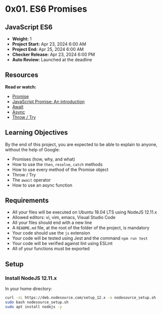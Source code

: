 # 0x01. ES6 Promises

## JavaScript ES6

- **Weight:** 1
- **Project Start:** Apr 23, 2024 6:00 AM
- **Project End:** Apr 25, 2024 6:00 AM
- **Checker Release:** Apr 23, 2024 6:00 PM
- **Auto Review:** Launched at the deadline

## Resources

**Read or watch:**
- [Promise](https://developer.mozilla.org/en-US/docs/Web/JavaScript/Reference/Global_Objects/Promise)
- [JavaScript Promise: An introduction](https://developer.mozilla.org/en-US/docs/Web/JavaScript/Reference/Global_Objects/Promise)
- [Await](https://developer.mozilla.org/en-US/docs/Web/JavaScript/Reference/Operators/await)
- [Async](https://developer.mozilla.org/en-US/docs/Web/JavaScript/Reference/Statements/async_function)
- [Throw / Try](https://developer.mozilla.org/en-US/docs/Web/JavaScript/Reference/Statements/try...catch)

## Learning Objectives

By the end of this project, you are expected to be able to explain to anyone, without the help of Google:

- Promises (how, why, and what)
- How to use the `then`, `resolve`, `catch` methods
- How to use every method of the Promise object
- Throw / Try
- The `await` operator
- How to use an async function

## Requirements

- All your files will be executed on Ubuntu 18.04 LTS using NodeJS 12.11.x
- Allowed editors: vi, vim, emacs, Visual Studio Code
- All your files should end with a new line
- A `README.md` file, at the root of the folder of the project, is mandatory
- Your code should use the `js` extension
- Your code will be tested using Jest and the command `npm run test`
- Your code will be verified against lint using ESLint
- All of your functions must be exported

## Setup

### Install NodeJS 12.11.x

In your home directory:

```bash
curl -sL https://deb.nodesource.com/setup_12.x -o nodesource_setup.sh
sudo bash nodesource_setup.sh
sudo apt install nodejs -y

